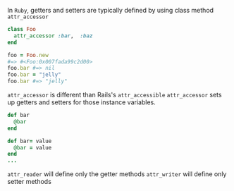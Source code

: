 In `Ruby`, getters and setters are typically defined by using class method `attr_accessor`
```ruby
class Foo 
  attr_accessor :bar,  :baz
end 

foo = Foo.new 
#=> #<Foo:0x007fada99c2d00>
foo.bar #=> nil 
foo.bar = "jelly"
foo.bar #=> "jelly"
```

`attr_accessor` is different than Rails's `attr_accessible` 
`attr_accessor` sets up getters and setters for those instance variables. 
```ruby
def bar
  @bar
end

def bar= value 
  @bar = value
end
...
```
`attr_reader` will define only the getter methods 
`attr_writer` will define only setter methods 